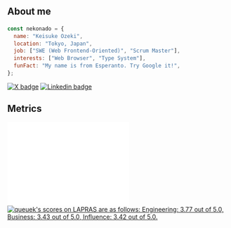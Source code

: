 ## About me

```javascript
const nekonado = {
  name: "Keisuke Ozeki",
  location: "Tokyo, Japan",
  job: ["SWE (Web Frontend-Oriented)", "Scrum Master"],
  interests: ["Web Browser", "Type System"],
  funFact: "My name is from Esperanto. Try Google it!",
};
```

<a href="https://twitter.com/nekonadocat" target="_blank" rel="noopener noreferrer"><img alt="X badge" src="https://img.shields.io/twitter/follow/nekonadocat?style=social"></a> <a href="https://www.linkedin.com/in/keisuke-ozeki-073a44307/" target="_blank" rel="noopener noreferrer"><img alt="Linkedin badge" src="https://img.shields.io/badge/-LinkedIn-blue?style=flat-square&logo=Linkedin&logoColor=white"></a>

## Metrics

<div id="activities">
<img src="https://raw.githubusercontent.com/nekonado/nekonado/main/github-metrics.svg" width="55%" align="left">
<!--START_SECTION:lapras-card-->
<p ><a href="https://lapras.com/public/queuek" target="_blank" rel="noopener noreferrer"><img alt="queuek's scores on LAPRAS are as follows: Engineering: 3.77 out of 5.0, Business: 3.43 out of 5.0, Influence: 3.42 out of 5.0." src="https://lapras-card-generator.vercel.app/api/svg?e=3.77&b=3.43&i=3.42&b1=%23232323&b2=%236d6d6d&i1=%23212121&i2=%23818181&l=en" width="40%" ></a></p>
<!--END_SECTION:lapras-card-->
</div>
